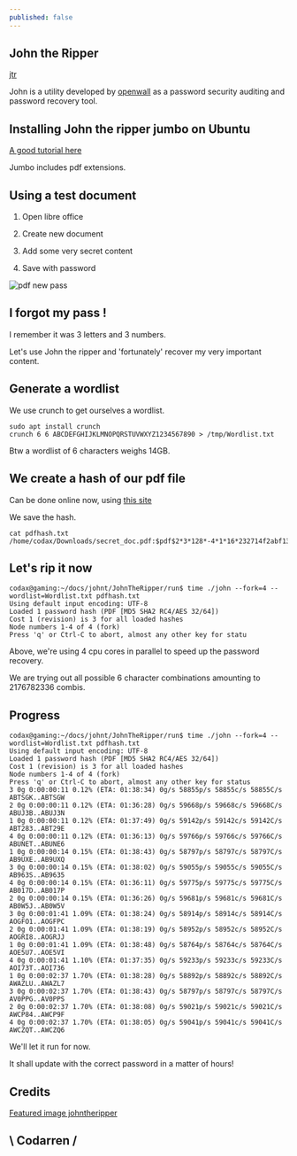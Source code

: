 ```yaml
---
published: false
---
```

## John the Ripper
[jtr](https://raw.githubusercontent.com/codarrenvelvindron/codarrenvelvindron.github.io/master/images/jtr.webp)

John is a utility developed by [openwall](https://www.openwall.com/john/) as a password security auditing and password recovery tool.


## Installing John the ripper jumbo on Ubuntu
[A good tutorial here](https://linuxreference.wordpress.com/2019/06/07/howto-install-john-the-ripper-in-ubuntu-18-04/)

Jumbo includes pdf extensions.

## Using a test document
1. Open libre office

2. Create new document

3. Add some very secret content

4. Save with password

![pdf new pass](https://github.com/codarrenvelvindron/codarrenvelvindron.github.io/raw/master/images/pdf_save_password.png)

## I forgot my pass !
I remember it was 3 letters and 3 numbers.

Let's use John the ripper and 'fortunately' recover my very important content.

## Generate a wordlist
We use crunch to get ourselves a wordlist.

```
sudo apt install crunch
crunch 6 6 ABCDEFGHIJKLMNOPQRSTUVWXYZ1234567890 > /tmp/Wordlist.txt
```
Btw a wordlist of 6 characters weighs 14GB.

## We create a hash of our pdf file

Can be done online now, using [this site](https://www.onlinehashcrack.com/tools-pdf-hash-extractor.php)

We save the hash.
```
cat pdfhash.txt
/home/codax/Downloads/secret_doc.pdf:$pdf$2*3*128*-4*1*16*232714f2abf1328a437a85dca0ebb19c*32*c61ccea8415634b2c03992c52295516128bf4e5e4e758a4164004e56fffa0108*32*199b4e27572e4b45cb0a78e376c1f77454bd27d544a4009f99031b2ff749add
```

## Let's rip it now

```
codax@gaming:~/docs/johnt/JohnTheRipper/run$ time ./john --fork=4 --wordlist=Wordlist.txt pdfhash.txt 
Using default input encoding: UTF-8
Loaded 1 password hash (PDF [MD5 SHA2 RC4/AES 32/64])
Cost 1 (revision) is 3 for all loaded hashes
Node numbers 1-4 of 4 (fork)
Press 'q' or Ctrl-C to abort, almost any other key for statu
```

Above, we're using 4 cpu cores in parallel to speed up the password recovery.

We are trying out all possible 6 character combinations amounting to 2176782336 combis.

## Progress

```
codax@gaming:~/docs/johnt/JohnTheRipper/run$ time ./john --fork=4 --wordlist=Wordlist.txt pdfhash.txt
Using default input encoding: UTF-8
Loaded 1 password hash (PDF [MD5 SHA2 RC4/AES 32/64])
Cost 1 (revision) is 3 for all loaded hashes
Node numbers 1-4 of 4 (fork)
Press 'q' or Ctrl-C to abort, almost any other key for status
3 0g 0:00:00:11 0.12% (ETA: 01:38:34) 0g/s 58855p/s 58855c/s 58855C/s ABTSGK..ABTSGW
2 0g 0:00:00:11 0.12% (ETA: 01:36:28) 0g/s 59668p/s 59668c/s 59668C/s ABUJ3B..ABUJ3N
1 0g 0:00:00:11 0.12% (ETA: 01:37:49) 0g/s 59142p/s 59142c/s 59142C/s ABT283..ABT29E
4 0g 0:00:00:11 0.12% (ETA: 01:36:13) 0g/s 59766p/s 59766c/s 59766C/s ABUNET..ABUNE6
1 0g 0:00:00:14 0.15% (ETA: 01:38:43) 0g/s 58797p/s 58797c/s 58797C/s AB9UXE..AB9UXQ
3 0g 0:00:00:14 0.15% (ETA: 01:38:02) 0g/s 59055p/s 59055c/s 59055C/s AB963S..AB9635
4 0g 0:00:00:14 0.15% (ETA: 01:36:11) 0g/s 59775p/s 59775c/s 59775C/s AB017D..AB017P
2 0g 0:00:00:14 0.15% (ETA: 01:36:26) 0g/s 59681p/s 59681c/s 59681C/s AB0W5J..AB0W5V
3 0g 0:00:01:41 1.09% (ETA: 01:38:24) 0g/s 58914p/s 58914c/s 58914C/s AOGFO1..AOGFPC
2 0g 0:00:01:41 1.09% (ETA: 01:38:19) 0g/s 58952p/s 58952c/s 58952C/s AOGRI8..AOGRJJ
1 0g 0:00:01:41 1.09% (ETA: 01:38:48) 0g/s 58764p/s 58764c/s 58764C/s AOE5U7..AOE5VI
4 0g 0:00:01:41 1.10% (ETA: 01:37:35) 0g/s 59233p/s 59233c/s 59233C/s AOI73T..AOI736
1 0g 0:00:02:37 1.70% (ETA: 01:38:28) 0g/s 58892p/s 58892c/s 58892C/s AWAZLU..AWAZL7
3 0g 0:00:02:37 1.70% (ETA: 01:38:43) 0g/s 58797p/s 58797c/s 58797C/s AV0PPG..AV0PPS
2 0g 0:00:02:37 1.70% (ETA: 01:38:08) 0g/s 59021p/s 59021c/s 59021C/s AWCP84..AWCP9F
4 0g 0:00:02:37 1.70% (ETA: 01:38:05) 0g/s 59041p/s 59041c/s 59041C/s AWCZQT..AWCZQ6
```

We'll let it run for now.

It shall update with the correct password in a matter of hours!

## Credits
[Featured image johntheripper](https://static.techspot.com/images2/downloads/topdownload/2017/05/jtr.png)

## \ Codarren /